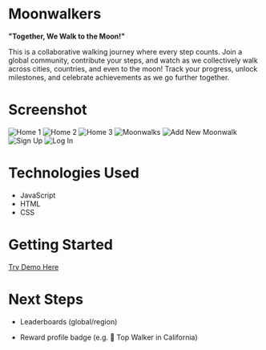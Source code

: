 # Moonwalkers

**"Together, We Walk to the Moon!"**

This is a collaborative walking journey where every step counts. Join a global community, contribute your steps, and watch as we collectively walk across cities, countries, and even to the moon! Track your progress, unlock milestones, and celebrate achievements as we go further together.


# Screenshot

<img src="https://i.ibb.co/vCBsVwsp/Screenshot-2025-01-31-at-06-09-28.png" alt="Home 1">

<img src="https://i.ibb.co/G4HqPjgz/Screenshot-2025-01-31-at-06-12-06.png" alt="Home 2">

<img src="https://i.ibb.co/wrYRPKZ1/Screenshot-2025-01-31-at-06-09-45.png" alt="Home 3">

<img src="https://i.ibb.co/0R2NHFD5/Screenshot-2025-01-31-at-06-10-11.png" alt="Moonwalks">

<img src="https://i.ibb.co/mV6cSHQC/Screenshot-2025-01-31-at-06-10-17.png" alt="Add New Moonwalk">

<img src="https://i.ibb.co/wr4fRBTS/Screenshot-2025-01-31-at-06-11-38.png" alt="Sign Up">

<img src="https://i.ibb.co/0p1P00ty/Screenshot-2025-01-31-at-06-11-42.png" alt="Log In">

# Technologies Used

- JavaScript
- HTML
- CSS

# Getting Started

[Try Demo Here](https://moonwalkers-1b273cfa2b3e.herokuapp.com/)

# Next Steps

- Leaderboards (global/region)

- Reward profile badge (e.g. 🥇 Top Walker in California)